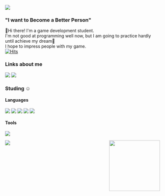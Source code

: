<img src="https://capsule-render.vercel.app/api?type=Waving&color=_custom_gradient&color=0:EEFF00,100:a82da8&height=300&section=header&text=Game%20programmer%20Dream%20Tree&fontSize=50" /> <br/>
### "I want to Become a Better Person" <br/>
👋Hi there! I'm a game development student. <br/>
I'm not good at programming well now, but I am going to practice hardly until achieve my dream🌱 <br/>
I hope to impress people with my game. <br/>
[![Hits](https://hits.seeyoufarm.com/api/count/incr/badge.svg?url=https%3A%2F%2Fgithub.com%2Fcijang74&count_bg=%23284E7C&title_bg=%23555555&icon=&icon_color=%23E7E7E7&title=hits&edge_flat=false)](https://github.com/cijang74)

### Links about me
<a href="https://www.youtube.com/channel/UClyyHtaCriOfx26xjc-fidw" target="_blank"><img src="https://img.shields.io/badge/YouTube-FF0000?style=flat-square&logo=YouTube&logoColor=FFFFFF"/></a>
<a href="https://www.instagram.com/jaehoon_0408/" target="_blank"><img src="https://img.shields.io/badge/Instagram-E4405F?style=flat-square&logo=Instagram&logoColor=FFFFFF"/></a>

### Studing :relaxed:
#### Languages <br/>
<img src="https://img.shields.io/badge/C-A8B9CC?style=flat-square&logo=C&logoColor=000000"/></a>
<img src="https://img.shields.io/badge/Python-3776AB?style=flat-square&logo=Python&logoColor=FFFFFF"/></a>
<img src="https://img.shields.io/badge/Java-007396?style=flat-square&logo=Java&logoColor=FFFFFF"/></a>
<img src="https://img.shields.io/badge/C Sharp-239120?style=flat-square&logo=C Sharp&logoColor=000000"/></a>
<img src="https://img.shields.io/badge/R-276DC3?style=flat-square&logo=C Sharp&logoColor=000000"/></a>

#### Tools <br/>
<img src="https://img.shields.io/badge/Unity-000000?style=flat-square&logo=Unity&logoColor=FFFFFF"/></a>

<!--
**cijang74/cijang74** is a ✨ _special_ ✨ repository because its `README.md` (this file) appears on your GitHub profile.

Here are some ideas to get you started:

- 🔭 I’m currently working on ...
- 🌱 I’m currently learning ...
- 👯 I’m looking to collaborate on ...
- 🤔 I’m looking for help with ...
- 💬 Ask me about ...
- 📫 How to reach me: ...
- 😄 Pronouns: ...
- ⚡ Fun fact: ...
-->

<img align='left' src="http://mazassumnida.wtf/api/v2/generate_badge?boj=code07">
<img align='right' src="https://github-readme-stats.vercel.app/api?username=cijang74" height="165">
